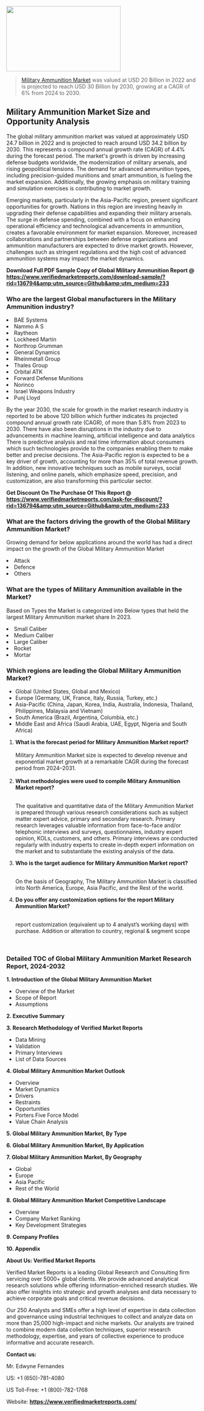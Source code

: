 
<img src="https://ffe5etoiles.com/wp-content/uploads/2024/12/MST1-300x171.png" alt="" width="300" height="171" class="alignnone size-medium wp-image-20088" /><blockquote><p><p><a href="https://www.verifiedmarketreports.com/download-sample/?rid=136794&utm_source=Github&utm_medium=233" target="_blank">Military Ammunition Market</a> was valued at USD 20 Billion in 2022 and is projected to reach USD 30 Billion by 2030, growing at a CAGR of 6% from 2024 to 2030.</p></blockquote><p><h2>Military Ammunition Market Size and Opportunity Analysis</h2><p>The global military ammunition market was valued at approximately USD 24.7 billion in 2022 and is projected to reach around USD 34.2 billion by 2030. This represents a compound annual growth rate (CAGR) of 4.4% during the forecast period. The market's growth is driven by increasing defense budgets worldwide, the modernization of military arsenals, and rising geopolitical tensions. The demand for advanced ammunition types, including precision-guided munitions and smart ammunition, is fueling the market expansion. Additionally, the growing emphasis on military training and simulation exercises is contributing to market growth.</p><p>Emerging markets, particularly in the Asia-Pacific region, present significant opportunities for growth. Nations in this region are investing heavily in upgrading their defense capabilities and expanding their military arsenals. The surge in defense spending, combined with a focus on enhancing operational efficiency and technological advancements in ammunition, creates a favorable environment for market expansion. Moreover, increased collaborations and partnerships between defense organizations and ammunition manufacturers are expected to drive market growth. However, challenges such as stringent regulations and the high cost of advanced ammunition systems may impact the market dynamics.</p></p><p class=""><strong>Download Full PDF Sample Copy of Global Military Ammunition Report @ <a href="https://www.verifiedmarketreports.com/download-sample/?rid=136794&amp;utm_source=Github&amp;utm_medium=233" target="_blank">https://www.verifiedmarketreports.com/download-sample/?rid=136794&amp;utm_source=Github&amp;utm_medium=233</a></strong></p><h3 id="" class="">Who are the largest Global manufacturers in the Military Ammunition industry?</h3><p><li>BAE Systems</li><li> Nammo A S</li><li> Raytheon</li><li> Lockheed Martin</li><li> Northrop Grumman</li><li> General Dynamics</li><li> Rheinmetall Group</li><li> Thales Group</li><li> Orbital ATK</li><li> Forward Defense Munitions</li><li> Norinco</li><li> Israel Weapons Industry</li><li> Punj Lloyd</li></p><div class=""><div class="" dir="" data-message-author-role="" data-message-id="" data-message-model-slug=""><div class=""><div class=""><div class=""><div class="" dir="" data-message-author-role="" data-message-id="" data-message-model-slug=""><div class=""><div class=""><p>By the year 2030, the scale for growth in the market research industry is reported to be above 120 billion which further indicates its projected compound annual growth rate (CAGR), of more than 5.8% from 2023 to 2030. There have also been disruptions in the industry due to advancements in machine learning, artificial intelligence and data analytics There is predictive analysis and real time information about consumers which such technologies provide to the companies enabling them to make better and precise decisions. The Asia-Pacific region is expected to be a key driver of growth, accounting for more than 35% of total revenue growth. In addition, new innovative techniques such as mobile surveys, social listening, and online panels, which emphasize speed, precision, and customization, are also transforming this particular sector.</p><p><strong>Get Discount On The Purchase Of This Report @&nbsp; <a href="https://www.verifiedmarketreports.com/ask-for-discount/?rid=136794&amp;utm_source=Github&amp;utm_medium=233" target="_blank">https://www.verifiedmarketreports.com/ask-for-discount/?rid=136794&amp;utm_source=Github&amp;utm_medium=233</a></strong></p></div></div></div></div></div></div></div></div><h3 id="" class="">What are the factors driving the growth of the Global Military Ammunition Market?</h3><p id="" class="">Growing demand for below applications around the world has had a direct impact on the growth of the Global Military Ammunition Market</p><p id="" class=""><li>Attack</li><li> Defence</li><li> Others</li></p><h3 id="" class="">What are the types of Military Ammunition available in the Market?</h3><p id="" class="">Based on Types the Market is categorized into Below types that held the largest Military Ammunition market share In 2023.</p><p id="" class=""><li>Small Caliber</li><li> Medium Caliber</li><li> Large Caliber</li><li> Rocket</li><li> Mortar</li></p><h3 id="" class="">Which regions are leading the Global Military Ammunition Market?</h3><ul><li>Global (United States, Global and Mexico)</li><li>Europe (Germany, UK, France, Italy, Russia, Turkey, etc.)</li><li>Asia-Pacific (China, Japan, Korea, India, Australia, Indonesia, Thailand, Philippines, Malaysia and Vietnam)</li><li>South America (Brazil, Argentina, Columbia, etc.)</li><li>Middle East and Africa (Saudi Arabia, UAE, Egypt, Nigeria and South Africa)</li></ul><p><ol><li><strong>What is the forecast period for Military Ammunition Market report?<br /></strong><br /><span data-sheets-root="1" data-sheets-value="{&quot;1&quot;:2,&quot;2&quot;:&quot;XXXX size is expected to develop revenue and exponential market growth at a remarkable CAGR during the forecast period from 2024&ndash;2030.&quot;}" data-sheets-userformat="{&quot;2&quot;:12674,&quot;4&quot;:{&quot;1&quot;:2,&quot;2&quot;:16776960},&quot;10&quot;:2,&quot;11&quot;:0,&quot;15&quot;:&quot;Arial&quot;,&quot;16&quot;:12}">Military Ammunition Market size is expected to develop revenue and exponential market growth at a remarkable CAGR during the forecast period from 2024&ndash;2031.</span><br /><br /></li><li><strong>What methodologies were used to compile Military Ammunition Market report?<br /><br /></strong><p>The qualitative and quantitative data of the&nbsp;Military Ammunition Market is prepared through various research considerations such as subject matter expert advice, primary and secondary research. Primary research leverages valuable information from face-to-face and/or telephonic interviews and surveys, questionnaires, industry expert opinion, KOLs, customers, and others. Primary interviews are conducted regularly with industry experts to create in-depth expert information on the market and to substantiate the existing analysis of the data.&nbsp;</p></li><li><strong>Who is the target audience for Military Ammunition Market report?<br /><br /></strong><p>On the basis of Geography, The&nbsp;Military Ammunition Market is classified into North America, Europe, Asia Pacific, and the Rest of the world.</p></li><li><strong>Do you offer any customization options for the report Military Ammunition Market?<br /><br /></strong><p>report customization (equivalent up to 4 analyst&rsquo;s working days) with purchase. Addition or alteration to country, regional &amp; segment scope</p><p>&nbsp;</p></li></ol></p><h3 id="" class="">Detailed TOC of Global Military Ammunition Market Research Report, 2024-2032</h3><p id="" class=""><strong>1. Introduction of the Global Military Ammunition Market</strong></p><ul><li>Overview of the Market</li><li>Scope of Report</li><li>Assumptions</li></ul><p id="" class=""><strong>2. Executive Summary</strong></p><p id="" class=""><strong>3. Research Methodology of&nbsp;Verified Market Reports</strong></p><ul><li>Data Mining</li><li>Validation</li><li>Primary Interviews</li><li>List of Data Sources</li></ul><p id="" class=""><strong>4. Global Military Ammunition Market Outlook</strong></p><ul><li>Overview</li><li>Market Dynamics</li><li>Drivers</li><li>Restraints</li><li>Opportunities</li><li>Porters Five Force Model</li><li>Value Chain Analysis</li></ul><p id="" class=""><strong>5. Global Military Ammunition Market, By&nbsp;Type</strong></p><p id="" class=""><strong>6. Global Military Ammunition Market, By Application</strong></p><p id="" class=""><strong>7. Global Military Ammunition Market, By Geography</strong></p><ul><li>Global</li><li>Europe</li><li>Asia Pacific</li><li>Rest of the World</li></ul><p id="" class=""><strong>8. Global Military Ammunition Market Competitive Landscape</strong></p><ul><li>Overview</li><li>Company Market Ranking</li><li>Key Development Strategies</li></ul><p id="" class=""><strong>9. Company Profiles</strong></p><p id="" class=""><strong>10. Appendix</strong></p><p id="" class=""><strong>About Us: Verified Market Reports</strong></p><p id="" class="">Verified Market Reports is a leading Global Research and Consulting firm servicing over 5000+ global clients. We provide advanced analytical research solutions while offering information-enriched research studies. We also offer insights into strategic and growth analyses and data necessary to achieve corporate goals and critical revenue decisions.</p><p id="" class="">Our 250 Analysts and SMEs offer a high level of expertise in data collection and governance using industrial techniques to collect and analyze data on more than 25,000 high-impact and niche markets. Our analysts are trained to combine modern data collection techniques, superior research methodology, expertise, and years of collective experience to produce informative and accurate research.</p><p id="" class=""><strong>Contact us:</strong></p><p id="" class="">Mr. Edwyne Fernandes</p><p id="" class="">US: +1 (650)-781-4080</p><p id="" class="">US Toll-Free: +1 (800)-782-1768</p><p id="" class="">Website: <a target="" data-test-app-aware-link=""><strong>https://www.verifiedmarketreports.com/</strong></a></p>
